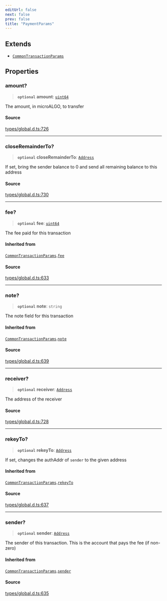 ```yaml
---
editUrl: false
next: false
prev: false
title: "PaymentParams"
---
```


## Extends

- [`CommonTransactionParams`](CommonTransactionParams.md)

## Properties

### amount?

> **`optional`** **amount**: [`uint64`](../type-aliases/uint64.md)

The amount, in microALGO, to transfer

#### Source

[types/global.d.ts:726](https://github.com/algorandfoundation/tealscript/blob/e015f8b0/types/global.d.ts#L726)

***

### closeRemainderTo?

> **`optional`** **closeRemainderTo**: [`Address`](../classes/Address.md)

If set, bring the sender balance to 0 and send all remaining balance to this address

#### Source

[types/global.d.ts:730](https://github.com/algorandfoundation/tealscript/blob/e015f8b0/types/global.d.ts#L730)

***

### fee?

> **`optional`** **fee**: [`uint64`](../type-aliases/uint64.md)

The fee paid for this transaction

#### Inherited from

[`CommonTransactionParams`](CommonTransactionParams.md).[`fee`](CommonTransactionParams.md#fee)

#### Source

[types/global.d.ts:633](https://github.com/algorandfoundation/tealscript/blob/e015f8b0/types/global.d.ts#L633)

***

### note?

> **`optional`** **note**: `string`

The note field for this transaction

#### Inherited from

[`CommonTransactionParams`](CommonTransactionParams.md).[`note`](CommonTransactionParams.md#note)

#### Source

[types/global.d.ts:639](https://github.com/algorandfoundation/tealscript/blob/e015f8b0/types/global.d.ts#L639)

***

### receiver?

> **`optional`** **receiver**: [`Address`](../classes/Address.md)

The address of the receiver

#### Source

[types/global.d.ts:728](https://github.com/algorandfoundation/tealscript/blob/e015f8b0/types/global.d.ts#L728)

***

### rekeyTo?

> **`optional`** **rekeyTo**: [`Address`](../classes/Address.md)

If set, changes the authAddr of `sender` to the given address

#### Inherited from

[`CommonTransactionParams`](CommonTransactionParams.md).[`rekeyTo`](CommonTransactionParams.md#rekeyto)

#### Source

[types/global.d.ts:637](https://github.com/algorandfoundation/tealscript/blob/e015f8b0/types/global.d.ts#L637)

***

### sender?

> **`optional`** **sender**: [`Address`](../classes/Address.md)

The sender of this transaction. This is the account that pays the fee (if non-zero)

#### Inherited from

[`CommonTransactionParams`](CommonTransactionParams.md).[`sender`](CommonTransactionParams.md#sender)

#### Source

[types/global.d.ts:635](https://github.com/algorandfoundation/tealscript/blob/e015f8b0/types/global.d.ts#L635)
